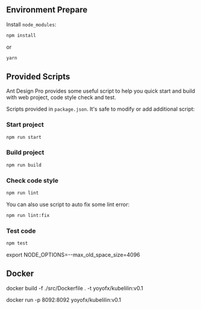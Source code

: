 ## Environment Prepare

Install `node_modules`:

```bash
npm install
```

or

```bash
yarn
```

## Provided Scripts

Ant Design Pro provides some useful script to help you quick start and build with web project, code style check and test.

Scripts provided in `package.json`. It's safe to modify or add additional script:

### Start project

```bash
npm run start
```

### Build project

```bash
npm run build
```

### Check code style

```bash
npm run lint
```

You can also use script to auto fix some lint error:

```bash
npm run lint:fix
```

### Test code

```bash
npm test
```
export NODE_OPTIONS=--max_old_space_size=4096

## Docker 

docker build -f ./src/Dockerfile . -t yoyofx/kubelilin:v0.1


docker run -p 8092:8092 yoyofx/kubelilin:v0.1